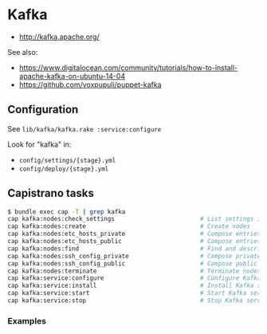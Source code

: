 # Kafka

- http://kafka.apache.org/

See also:
- https://www.digitalocean.com/community/tutorials/how-to-install-apache-kafka-on-ubuntu-14-04
- https://github.com/voxpupuli/puppet-kafka

## Configuration

See `lib/kafka/kafka.rake :service:configure`

Look for "kafka" in:
 - `config/settings/{stage}.yml`
 - `config/deploy/{stage}.yml`

## Capistrano tasks

```bash
$ bundle exec cap -T | grep kafka
cap kafka:nodes:check_settings                        # List settings in this project
cap kafka:nodes:create                                # Create nodes
cap kafka:nodes:etc_hosts_private                     # Compose entries for /etc/hosts using private IPs
cap kafka:nodes:etc_hosts_public                      # Compose entries for /etc/hosts using public IPs
cap kafka:nodes:find                                  # Find and describe all nodes
cap kafka:nodes:ssh_config_private                    # Compose private entries for ~/.ssh/config for nodes
cap kafka:nodes:ssh_config_public                     # Compose public entries for ~/.ssh/config for nodes
cap kafka:nodes:terminate                             # Terminate nodes
cap kafka:service:configure                           # Configure Kafka service
cap kafka:service:install                             # Install Kafka service
cap kafka:service:start                               # Start Kafka service
cap kafka:service:stop                                # Stop Kafka service
```

### Examples

```bash
```
